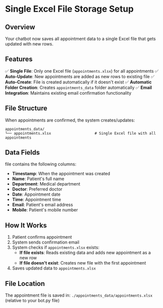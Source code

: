 # Single Excel File Storage Setup

## Overview
Your chatbot now saves all appointment data to a single Excel file that gets updated with new rows.

## Features

✅ **Single File**: Only one Excel file (`appointments.xlsx`) for all appointments
✅ **Auto-Update**: New appointments are added as new rows to existing file
✅ **Auto-Create**: File is created automatically if it doesn't exist
✅ **Automatic Folder Creation**: Creates `appointments_data` folder automatically
✅ **Email Integration**: Maintains existing email confirmation functionality

## File Structure

When appointments are confirmed, the system creates/updates:

```
appointments_data/
└── appointments.xlsx                    # Single Excel file with all appointments
```

## Data Fields

file contains the following columns:
- **Timestamp**: When the appointment was created
- **Name**: Patient's full name
- **Department**: Medical department
- **Doctor**: Preferred doctor
- **Date**: Appointment date
- **Time**: Appointment time
- **Email**: Patient's email address
- **Mobile**: Patient's mobile number

## How It Works

1. Patient confirms appointment
2. System sends confirmation email
3. System checks if `appointments.xlsx` exists:
   - **If file exists**: Reads existing data and adds new appointment as a new row
   - **If file doesn't exist**: Creates new file with the first appointment
4. Saves updated data to `appointments.xlsx`


## File Location

The appointment file is saved in: `./appointments_data/appointments.xlsx` (relative to your bot.py file)


